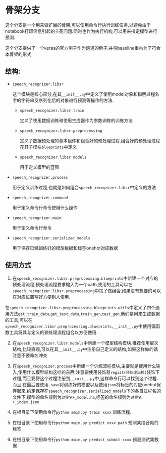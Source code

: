 # 骨架分支

这个分支是一个用来做扩展的骨架,可以使用命令行执行训练任务,以避免由于notebook打印信息引起的卡死问题.同时也作为执行机构,可以用来指定模型进行预测.

这个分支提供了一个keras的官方例子作为跑通的例子.并将baseline重构为了符合本骨架的形式

## 结构:

+ `speech_recognizer.libsr`

    这个模块是核心部分,在其`__init__.py`中定义了使用model对象和指明过程名字的字符串反序列化后的对象进行预测等操作的方法.

    + `speech_recognizer.libsr.train`

        定义了使用数据训练和使用生成器作为参数训练的训练方法

    + `speech_recognizer.libsr.preprocessing`

        定义了数据预处理的基本组件和组合好的预处理过程,组合好的预处理过程在其子模块`blueprints`中定义

    + `speech_recognizer.libsr.models`

        用于定义模型的蓝图

+ `speech_recognizer.process`

    用于定义训练过程,也就是如何组合`speech_recognizer.libsr`中定义的方法

+ `speech_recognizer.command`

    用于定义命令行命令使用什么操作

+ `speech_recognizer.main`

    用于定义命令行命令

+ `speech_recognizer.serialized_models`

    用于保存已经训练好的模型数据和标签onehot对应数据

## 使用方式

1. 在`speech_recognizer.libsr.preprocessing.blueprints`中新建一个对应的预处理流程,预处理流程要求输入为一个path,使用的工具可以在`speech_recognizer.libsr.preprocessing`中找了做组合,如果没有想要的可以在对应位置写好方便别人使用.

在`speech_recognizer.libsr.preprocessing.blueprints.utils`中定义了四个通用方法`get_train_data`,`get_test_data`,`train_gen`,`test_gen`,他们是用来生成数据的工具,可以在`speech_recognizer.libsr.preprocessing.blueprints,__init__.py`中使用偏函数工具将其与定义的预处理流程组合以方便使用.

2. 在`speech_recognizer.libsr.models`中新建一个模型结构模块.推荐使用层次结构,比较直观,可以在其`__init__.py`中注册自己定义的结构,如果这样做的话注意不要命名冲突

3. 在`speech_recognizer.process`中新建一个训练流程模块,主要就是使用什么输入,使用什么模型结构这样的东西,注意要使用装饰器`regist(预处理流程)`装饰下过程,而且要将这个过程注册到`__init__.py`中,这样命令行可以找到这个过程.而且
在最后要使用`.save`将训练好的模型以及使用`json`将标签的对应onehot保存起来,约定保存在`speech_recognizer.serialized_models`下的各自过程名的文件下,模型的命名规则为`过程名+_model.h5`,标签的命名规则为`过程名+_index.json`

4. 在根目录下使用命令行`python main.py train xxxx` 训练流程.

5. 在根目录下使用命令行`python main.py predict xxxx path` 预测某段音频的标签

6. 在根目录下使用命令行`python main.py predict_submit xxxx` 预测测试集数据






